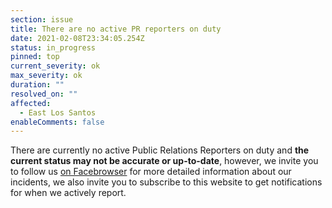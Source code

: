 ```yaml
---
section: issue
title: There are no active PR reporters on duty
date: 2021-02-08T23:34:05.254Z
status: in_progress
pinned: top
current_severity: ok
max_severity: ok
duration: ""
resolved_on: ""
affected:
  - East Los Santos
enableComments: false
---
```

There are currently no active Public Relations Reporters on duty and **the current status may not be accurate or up-to-date**, however, we invite you to follow us [on Facebrowser](https://face.gta.world/pages/LSFire) for more detailed information about our incidents, we also invite you to subscribe to this website to get notifications for when we actively report.